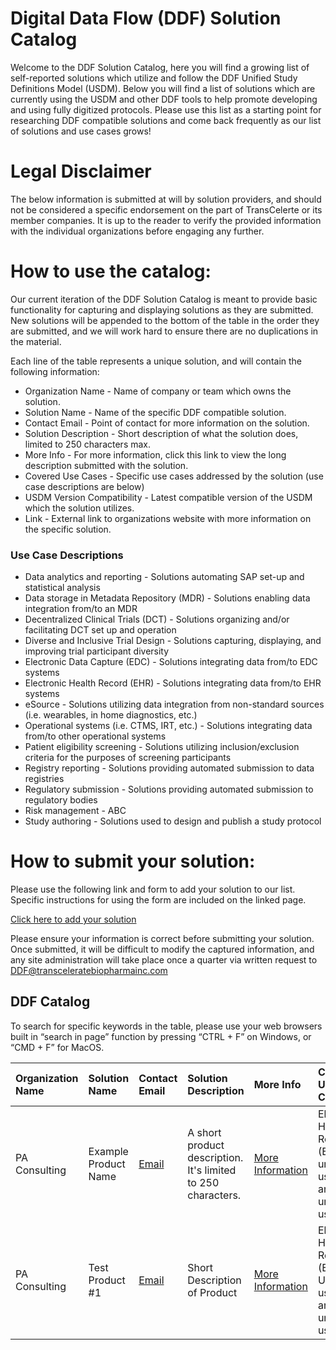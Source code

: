 # Digital Data Flow (DDF) Solution Catalog
Welcome to the DDF Solution Catalog, here you will find a growing list of self-reported solutions which utilize and follow the DDF Unified Study Definitions Model (USDM). Below you will find a list of solutions which are currently using the USDM and other DDF tools to help promote developing and using fully digitized protocols. Please use this list as a starting point for researching DDF compatible solutions and come back frequently as our list of solutions and use cases grows!

# Legal Disclaimer
The below information is submitted at will by solution providers, and should not be considered a specific endorsement on the part of TransCelerte or its member companies. It is up to the reader to verify the provided information with the individual organizations before engaging any further.

# How to use the catalog:
Our current iteration of the DDF Solution Catalog is meant to provide basic functionality for capturing and displaying solutions as they are submitted. New solutions will be appended to the bottom of the table in the order they are submitted, and we will work hard to ensure there are no duplications in the material.

Each line of the table represents a unique solution, and will contain the following information:

* Organization Name - Name of company or team which owns the solution.
* Solution Name - Name of the specific DDF compatible solution.
* Contact Email - Point of contact for more information on the solution.
* Solution Description - Short description of what the solution does, limited to 250 characters max.
* More Info - For more information, click this link to view the long description submitted with the solution.
* Covered Use Cases - Specific use cases addressed by the solution (use case descriptions are below)
* USDM Version Compatibility - Latest compatible version of the USDM which the solution utilizes.
* Link - External link to organizations website with more information on the specific solution.

### Use Case Descriptions
* Data analytics and reporting - Solutions automating SAP set-up and statistical analysis
* Data storage in Metadata Repository (MDR) - Solutions enabling data integration from/to an MDR
* Decentralized Clinical Trials (DCT) - Solutions organizing and/or facilitating DCT set up and operation
* Diverse and Inclusive Trial Design - Solutions capturing, displaying, and improving trial participant diversity
* Electronic Data Capture (EDC) - Solutions integrating data from/to EDC systems
* Electronic Health Record (EHR) - Solutions integrating data from/to EHR systems
* eSource - Solutions utilizing data integration from non-standard sources (i.e. wearables, in home diagnostics, etc.)
* Operational systems (i.e. CTMS, IRT, etc.) - Solutions integrating data from/to other operational systems
* Patient eligibility screening - Solutions utilizing inclusion/exclusion criteria for the purposes of screening participants
* Registry reporting - Solutions providing automated submission to data registries
* Regulatory submission - Solutions providing automated submission to regulatory bodies
* Risk management - ABC
* Study authoring - Solutions used to design and publish a study protocol

# How to submit your solution:
Please use the following link and form to add your solution to our list. Specific instructions for using the form are included on the linked page.

[Click here to add your solution](https://github.com/transcelerate/ddf-catalog/issues/new?assignees=&labels=&projects=&template=new-catalog-entry.yml&title=%5BDDF+Catalog+Entry%5D+%3A+Please+Copy+Solution+Name+Here)

Please ensure your information is correct before submitting your solution. Once submitted, it will be difficult to modify the captured information, and any site administration will take place once a quarter via written request to DDF@transceleratebiopharmainc.com

## DDF Catalog

To search for specific keywords in the table, please use your web browsers built in “search in page” function by pressing “CTRL + F” on Windows, or “CMD + F” for MacOS.

| Organization Name | Solution Name | Contact Email | Solution Description | More Info | Covered Use Cases | USDM Version Compatibility | Link |
| :--- | :--- | :--- | :--- | :--- | :--- | :--- | :--- |
| PA Consulting | Example Product Name | [Email](mailto:colin-bradshaw@paconsulting.com) | A short product description. It's limited to 250 characters. | [More Information](https://github.com/colin-bradshaw-pac/ddf-home-testing/issues/76) | Electronic Health Record (EHR), An unlisted use case, another unlisted use case | 3.0 | [LINK](www.example.website.com) |
| PA Consulting | Test Product #1 | [Email](mailto:Colin.Bradshaw@paconsulting.com) | Short Description of Product | [More Information](https://github.com/transcelerate/ddf-catalog/issues/1) | Electronic Health Record (EHR), Un-listed use case, another un-listed use case | 2.6 | [LINK](www.google.com) |
